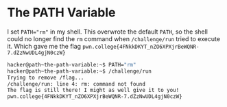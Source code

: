 # The PATH Variable

I set `PATH="rm"` in my shell. This overwrote the default `PATH`, so the shell could no longer find the `rm` command when `/challenge/run` tried to execute it.
Which gave me the flag `pwn.college{4FNkkDKYT_nZO6XPXjrBeWQNR-7.dZzNwUDL4gjN0czW}`

```bash
hacker@path~the-path-variable:~$ PATH="rm"
hacker@path~the-path-variable:~$ /challenge/run
Trying to remove /flag...
/challenge/run: line 4: rm: command not found
The flag is still there! I might as well give it to you!
pwn.college{4FNkkDKYT_nZO6XPXjrBeWQNR-7.dZzNwUDL4gjN0czW}
```
